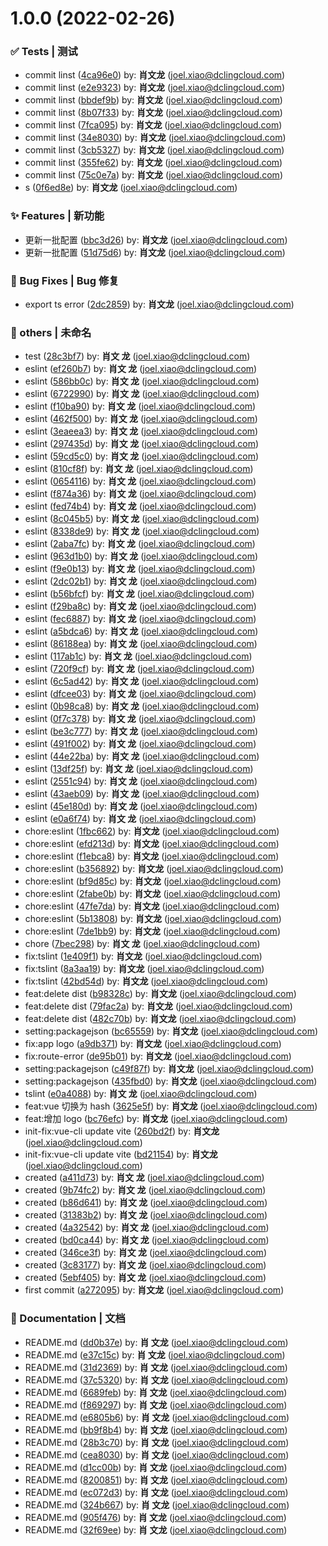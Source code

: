 # 1.0.0 (2022-02-26)

### ✅ Tests | 测试

- commit linst ([4ca96e0](https://github.com/xiaowenlong1022/dashboard-editor/commit/4ca96e0)) by:
  **肖文龙** (joel.xiao@dclingcloud.com)
- commit linst ([e2e9323](https://github.com/xiaowenlong1022/dashboard-editor/commit/e2e9323)) by:
  **肖文龙** (joel.xiao@dclingcloud.com)
- commit linst ([bbdef9b](https://github.com/xiaowenlong1022/dashboard-editor/commit/bbdef9b)) by:
  **肖文龙** (joel.xiao@dclingcloud.com)
- commit linst ([8b07f33](https://github.com/xiaowenlong1022/dashboard-editor/commit/8b07f33)) by:
  **肖文龙** (joel.xiao@dclingcloud.com)
- commit linst ([7fca095](https://github.com/xiaowenlong1022/dashboard-editor/commit/7fca095)) by:
  **肖文龙** (joel.xiao@dclingcloud.com)
- commit linst ([34e8030](https://github.com/xiaowenlong1022/dashboard-editor/commit/34e8030)) by:
  **肖文龙** (joel.xiao@dclingcloud.com)
- commit linst ([3cb5327](https://github.com/xiaowenlong1022/dashboard-editor/commit/3cb5327)) by:
  **肖文龙** (joel.xiao@dclingcloud.com)
- commit linst ([355fe62](https://github.com/xiaowenlong1022/dashboard-editor/commit/355fe62)) by:
  **肖文龙** (joel.xiao@dclingcloud.com)
- commit linst ([75c0e7a](https://github.com/xiaowenlong1022/dashboard-editor/commit/75c0e7a)) by:
  **肖文龙** (joel.xiao@dclingcloud.com)
- s ([0f6ed8e](https://github.com/xiaowenlong1022/dashboard-editor/commit/0f6ed8e)) by: **肖文龙**
  (joel.xiao@dclingcloud.com)

### ✨ Features | 新功能

- 更新一批配置 ([bbc3d26](https://github.com/xiaowenlong1022/dashboard-editor/commit/bbc3d26)) by:
  **肖文龙** (joel.xiao@dclingcloud.com)
- 更新一批配置 ([51d75d6](https://github.com/xiaowenlong1022/dashboard-editor/commit/51d75d6)) by:
  **肖文龙** (joel.xiao@dclingcloud.com)

### 🐛 Bug Fixes | Bug 修复

- export ts error ([2dc2859](https://github.com/xiaowenlong1022/dashboard-editor/commit/2dc2859))
  by: **肖文龙** (joel.xiao@dclingcloud.com)

### 💩 others | 未命名

- test ([28c3bf7](https://github.com/xiaowenlong1022/dashboard-editor/commit/28c3bf7)) by: **肖文
  龙** (joel.xiao@dclingcloud.com)
- eslint ([ef260b7](https://github.com/xiaowenlong1022/dashboard-editor/commit/ef260b7)) by: **肖文
  龙** (joel.xiao@dclingcloud.com)
- eslint ([586bb0c](https://github.com/xiaowenlong1022/dashboard-editor/commit/586bb0c)) by: **肖文
  龙** (joel.xiao@dclingcloud.com)
- eslint ([6722990](https://github.com/xiaowenlong1022/dashboard-editor/commit/6722990)) by: **肖文
  龙** (joel.xiao@dclingcloud.com)
- eslint ([f10ba90](https://github.com/xiaowenlong1022/dashboard-editor/commit/f10ba90)) by: **肖文
  龙** (joel.xiao@dclingcloud.com)
- eslint ([462f500](https://github.com/xiaowenlong1022/dashboard-editor/commit/462f500)) by: **肖文
  龙** (joel.xiao@dclingcloud.com)
- eslint ([3eaeea3](https://github.com/xiaowenlong1022/dashboard-editor/commit/3eaeea3)) by: **肖文
  龙** (joel.xiao@dclingcloud.com)
- eslint ([297435d](https://github.com/xiaowenlong1022/dashboard-editor/commit/297435d)) by: **肖文
  龙** (joel.xiao@dclingcloud.com)
- eslint ([59cd5c0](https://github.com/xiaowenlong1022/dashboard-editor/commit/59cd5c0)) by: **肖文
  龙** (joel.xiao@dclingcloud.com)
- eslint ([810cf8f](https://github.com/xiaowenlong1022/dashboard-editor/commit/810cf8f)) by: **肖文
  龙** (joel.xiao@dclingcloud.com)
- eslint ([0654116](https://github.com/xiaowenlong1022/dashboard-editor/commit/0654116)) by: **肖文
  龙** (joel.xiao@dclingcloud.com)
- eslint ([f874a36](https://github.com/xiaowenlong1022/dashboard-editor/commit/f874a36)) by: **肖文
  龙** (joel.xiao@dclingcloud.com)
- eslint ([fed74b4](https://github.com/xiaowenlong1022/dashboard-editor/commit/fed74b4)) by: **肖文
  龙** (joel.xiao@dclingcloud.com)
- eslint ([8c045b5](https://github.com/xiaowenlong1022/dashboard-editor/commit/8c045b5)) by: **肖文
  龙** (joel.xiao@dclingcloud.com)
- eslint ([8338de9](https://github.com/xiaowenlong1022/dashboard-editor/commit/8338de9)) by: **肖文
  龙** (joel.xiao@dclingcloud.com)
- eslint ([2aba7fc](https://github.com/xiaowenlong1022/dashboard-editor/commit/2aba7fc)) by: **肖文
  龙** (joel.xiao@dclingcloud.com)
- eslint ([963d1b0](https://github.com/xiaowenlong1022/dashboard-editor/commit/963d1b0)) by: **肖文
  龙** (joel.xiao@dclingcloud.com)
- eslint ([f9e0b13](https://github.com/xiaowenlong1022/dashboard-editor/commit/f9e0b13)) by: **肖文
  龙** (joel.xiao@dclingcloud.com)
- eslint ([2dc02b1](https://github.com/xiaowenlong1022/dashboard-editor/commit/2dc02b1)) by: **肖文
  龙** (joel.xiao@dclingcloud.com)
- eslint ([b56bfcf](https://github.com/xiaowenlong1022/dashboard-editor/commit/b56bfcf)) by: **肖文
  龙** (joel.xiao@dclingcloud.com)
- eslint ([f29ba8c](https://github.com/xiaowenlong1022/dashboard-editor/commit/f29ba8c)) by: **肖文
  龙** (joel.xiao@dclingcloud.com)
- eslint ([fec6887](https://github.com/xiaowenlong1022/dashboard-editor/commit/fec6887)) by: **肖文
  龙** (joel.xiao@dclingcloud.com)
- eslint ([a5bdca6](https://github.com/xiaowenlong1022/dashboard-editor/commit/a5bdca6)) by: **肖文
  龙** (joel.xiao@dclingcloud.com)
- eslint ([86188ea](https://github.com/xiaowenlong1022/dashboard-editor/commit/86188ea)) by: **肖文
  龙** (joel.xiao@dclingcloud.com)
- eslint ([117ab1c](https://github.com/xiaowenlong1022/dashboard-editor/commit/117ab1c)) by: **肖文
  龙** (joel.xiao@dclingcloud.com)
- eslint ([720f9cf](https://github.com/xiaowenlong1022/dashboard-editor/commit/720f9cf)) by: **肖文
  龙** (joel.xiao@dclingcloud.com)
- eslint ([6c5ad42](https://github.com/xiaowenlong1022/dashboard-editor/commit/6c5ad42)) by: **肖文
  龙** (joel.xiao@dclingcloud.com)
- eslint ([dfcee03](https://github.com/xiaowenlong1022/dashboard-editor/commit/dfcee03)) by: **肖文
  龙** (joel.xiao@dclingcloud.com)
- eslint ([0b98ca8](https://github.com/xiaowenlong1022/dashboard-editor/commit/0b98ca8)) by: **肖文
  龙** (joel.xiao@dclingcloud.com)
- eslint ([0f7c378](https://github.com/xiaowenlong1022/dashboard-editor/commit/0f7c378)) by: **肖文
  龙** (joel.xiao@dclingcloud.com)
- eslint ([be3c777](https://github.com/xiaowenlong1022/dashboard-editor/commit/be3c777)) by: **肖文
  龙** (joel.xiao@dclingcloud.com)
- eslint ([491f002](https://github.com/xiaowenlong1022/dashboard-editor/commit/491f002)) by: **肖文
  龙** (joel.xiao@dclingcloud.com)
- eslint ([44e22ba](https://github.com/xiaowenlong1022/dashboard-editor/commit/44e22ba)) by: **肖文
  龙** (joel.xiao@dclingcloud.com)
- eslint ([13df25f](https://github.com/xiaowenlong1022/dashboard-editor/commit/13df25f)) by: **肖文
  龙** (joel.xiao@dclingcloud.com)
- eslint ([2551c94](https://github.com/xiaowenlong1022/dashboard-editor/commit/2551c94)) by: **肖文
  龙** (joel.xiao@dclingcloud.com)
- eslint ([43aeb09](https://github.com/xiaowenlong1022/dashboard-editor/commit/43aeb09)) by: **肖文
  龙** (joel.xiao@dclingcloud.com)
- eslint ([45e180d](https://github.com/xiaowenlong1022/dashboard-editor/commit/45e180d)) by: **肖文
  龙** (joel.xiao@dclingcloud.com)
- eslint ([e0a6f74](https://github.com/xiaowenlong1022/dashboard-editor/commit/e0a6f74)) by: **肖文
  龙** (joel.xiao@dclingcloud.com)
- chore:eslint ([1fbc662](https://github.com/xiaowenlong1022/dashboard-editor/commit/1fbc662)) by:
  **肖文龙** (joel.xiao@dclingcloud.com)
- chore:eslint ([efd213d](https://github.com/xiaowenlong1022/dashboard-editor/commit/efd213d)) by:
  **肖文龙** (joel.xiao@dclingcloud.com)
- chore:eslint ([f1ebca8](https://github.com/xiaowenlong1022/dashboard-editor/commit/f1ebca8)) by:
  **肖文龙** (joel.xiao@dclingcloud.com)
- chore:eslint ([b356892](https://github.com/xiaowenlong1022/dashboard-editor/commit/b356892)) by:
  **肖文龙** (joel.xiao@dclingcloud.com)
- chore:eslint ([bf9d85c](https://github.com/xiaowenlong1022/dashboard-editor/commit/bf9d85c)) by:
  **肖文龙** (joel.xiao@dclingcloud.com)
- chore:eslint ([2fabe0b](https://github.com/xiaowenlong1022/dashboard-editor/commit/2fabe0b)) by:
  **肖文龙** (joel.xiao@dclingcloud.com)
- chore:eslint ([47fe7da](https://github.com/xiaowenlong1022/dashboard-editor/commit/47fe7da)) by:
  **肖文龙** (joel.xiao@dclingcloud.com)
- chore:eslint ([5b13808](https://github.com/xiaowenlong1022/dashboard-editor/commit/5b13808)) by:
  **肖文龙** (joel.xiao@dclingcloud.com)
- chore:eslint ([7de1bb9](https://github.com/xiaowenlong1022/dashboard-editor/commit/7de1bb9)) by:
  **肖文龙** (joel.xiao@dclingcloud.com)
- chore ([7bec298](https://github.com/xiaowenlong1022/dashboard-editor/commit/7bec298)) by: **肖文
  龙** (joel.xiao@dclingcloud.com)
- fix:tslint ([1e409f1](https://github.com/xiaowenlong1022/dashboard-editor/commit/1e409f1)) by:
  **肖文龙** (joel.xiao@dclingcloud.com)
- fix:tslint ([8a3aa19](https://github.com/xiaowenlong1022/dashboard-editor/commit/8a3aa19)) by:
  **肖文龙** (joel.xiao@dclingcloud.com)
- fix:tslint ([42bd54d](https://github.com/xiaowenlong1022/dashboard-editor/commit/42bd54d)) by:
  **肖文龙** (joel.xiao@dclingcloud.com)
- feat:delete dist ([b98328c](https://github.com/xiaowenlong1022/dashboard-editor/commit/b98328c))
  by: **肖文龙** (joel.xiao@dclingcloud.com)
- feat:delete dist ([79fac2a](https://github.com/xiaowenlong1022/dashboard-editor/commit/79fac2a))
  by: **肖文龙** (joel.xiao@dclingcloud.com)
- feat:delete dist ([482c70b](https://github.com/xiaowenlong1022/dashboard-editor/commit/482c70b))
  by: **肖文龙** (joel.xiao@dclingcloud.com)
- setting:packagejson
  ([bc65559](https://github.com/xiaowenlong1022/dashboard-editor/commit/bc65559)) by: **肖文龙**
  (joel.xiao@dclingcloud.com)
- fix:app logo ([a9db371](https://github.com/xiaowenlong1022/dashboard-editor/commit/a9db371)) by:
  **肖文龙** (joel.xiao@dclingcloud.com)
- fix:route-error ([de95b01](https://github.com/xiaowenlong1022/dashboard-editor/commit/de95b01))
  by: **肖文龙** (joel.xiao@dclingcloud.com)
- setting:packagejson
  ([c49f87f](https://github.com/xiaowenlong1022/dashboard-editor/commit/c49f87f)) by: **肖文龙**
  (joel.xiao@dclingcloud.com)
- setting:packagejson
  ([435fbd0](https://github.com/xiaowenlong1022/dashboard-editor/commit/435fbd0)) by: **肖文龙**
  (joel.xiao@dclingcloud.com)
- tslint ([e0a4088](https://github.com/xiaowenlong1022/dashboard-editor/commit/e0a4088)) by: **肖文
  龙** (joel.xiao@dclingcloud.com)
- feat:vue 切换为 hash
  ([3625e5f](https://github.com/xiaowenlong1022/dashboard-editor/commit/3625e5f)) by: **肖文龙**
  (joel.xiao@dclingcloud.com)
- feat:增加 logo ([bc76efc](https://github.com/xiaowenlong1022/dashboard-editor/commit/bc76efc)) by:
  **肖文龙** (joel.xiao@dclingcloud.com)
- init-fix:vue-cli update vite
  ([260bd2f](https://github.com/xiaowenlong1022/dashboard-editor/commit/260bd2f)) by: **肖文龙**
  (joel.xiao@dclingcloud.com)
- init-fix:vue-cli update vite
  ([bd21154](https://github.com/xiaowenlong1022/dashboard-editor/commit/bd21154)) by: **肖文龙**
  (joel.xiao@dclingcloud.com)
- created ([a411d73](https://github.com/xiaowenlong1022/dashboard-editor/commit/a411d73)) by: **肖文
  龙** (joel.xiao@dclingcloud.com)
- created ([9b74fc2](https://github.com/xiaowenlong1022/dashboard-editor/commit/9b74fc2)) by: **肖文
  龙** (joel.xiao@dclingcloud.com)
- created ([b86d641](https://github.com/xiaowenlong1022/dashboard-editor/commit/b86d641)) by: **肖文
  龙** (joel.xiao@dclingcloud.com)
- created ([31383b2](https://github.com/xiaowenlong1022/dashboard-editor/commit/31383b2)) by: **肖文
  龙** (joel.xiao@dclingcloud.com)
- created ([4a32542](https://github.com/xiaowenlong1022/dashboard-editor/commit/4a32542)) by: **肖文
  龙** (joel.xiao@dclingcloud.com)
- created ([bd0ca44](https://github.com/xiaowenlong1022/dashboard-editor/commit/bd0ca44)) by: **肖文
  龙** (joel.xiao@dclingcloud.com)
- created ([346ce3f](https://github.com/xiaowenlong1022/dashboard-editor/commit/346ce3f)) by: **肖文
  龙** (joel.xiao@dclingcloud.com)
- created ([3c83177](https://github.com/xiaowenlong1022/dashboard-editor/commit/3c83177)) by: **肖文
  龙** (joel.xiao@dclingcloud.com)
- created ([5ebf405](https://github.com/xiaowenlong1022/dashboard-editor/commit/5ebf405)) by: **肖文
  龙** (joel.xiao@dclingcloud.com)
- first commit ([a272095](https://github.com/xiaowenlong1022/dashboard-editor/commit/a272095)) by:
  **肖文龙** (joel.xiao@dclingcloud.com)

### 📝 Documentation | 文档

- README.md ([dd0b37e](https://github.com/xiaowenlong1022/dashboard-editor/commit/dd0b37e)) by: **肖
  文龙** (joel.xiao@dclingcloud.com)
- README.md ([e37c15c](https://github.com/xiaowenlong1022/dashboard-editor/commit/e37c15c)) by: **肖
  文龙** (joel.xiao@dclingcloud.com)
- README.md ([31d2369](https://github.com/xiaowenlong1022/dashboard-editor/commit/31d2369)) by: **肖
  文龙** (joel.xiao@dclingcloud.com)
- README.md ([37c5320](https://github.com/xiaowenlong1022/dashboard-editor/commit/37c5320)) by: **肖
  文龙** (joel.xiao@dclingcloud.com)
- README.md ([6689feb](https://github.com/xiaowenlong1022/dashboard-editor/commit/6689feb)) by: **肖
  文龙** (joel.xiao@dclingcloud.com)
- README.md ([f869297](https://github.com/xiaowenlong1022/dashboard-editor/commit/f869297)) by: **肖
  文龙** (joel.xiao@dclingcloud.com)
- README.md ([e6805b6](https://github.com/xiaowenlong1022/dashboard-editor/commit/e6805b6)) by: **肖
  文龙** (joel.xiao@dclingcloud.com)
- README.md ([bb9f8b4](https://github.com/xiaowenlong1022/dashboard-editor/commit/bb9f8b4)) by: **肖
  文龙** (joel.xiao@dclingcloud.com)
- README.md ([28b3c70](https://github.com/xiaowenlong1022/dashboard-editor/commit/28b3c70)) by: **肖
  文龙** (joel.xiao@dclingcloud.com)
- README.md ([cea8030](https://github.com/xiaowenlong1022/dashboard-editor/commit/cea8030)) by: **肖
  文龙** (joel.xiao@dclingcloud.com)
- README.md ([d1cc00b](https://github.com/xiaowenlong1022/dashboard-editor/commit/d1cc00b)) by: **肖
  文龙** (joel.xiao@dclingcloud.com)
- README.md ([8200851](https://github.com/xiaowenlong1022/dashboard-editor/commit/8200851)) by: **肖
  文龙** (joel.xiao@dclingcloud.com)
- README.md ([ec072d3](https://github.com/xiaowenlong1022/dashboard-editor/commit/ec072d3)) by: **肖
  文龙** (joel.xiao@dclingcloud.com)
- README.md ([324b667](https://github.com/xiaowenlong1022/dashboard-editor/commit/324b667)) by: **肖
  文龙** (joel.xiao@dclingcloud.com)
- README.md ([905f476](https://github.com/xiaowenlong1022/dashboard-editor/commit/905f476)) by: **肖
  文龙** (joel.xiao@dclingcloud.com)
- README.md ([32f69ee](https://github.com/xiaowenlong1022/dashboard-editor/commit/32f69ee)) by: **肖
  文龙** (joel.xiao@dclingcloud.com)
